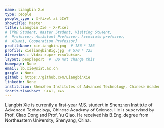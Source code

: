 ```yaml
---
name: Liangbin Xie
type: people
people_type : X-Pixel at SIAT
showtitle: Master
title: Liangbin Xie - X-Pixel
# [PhD Student, Master Student, Visiting Student,
#  Professor, Assistant Professor, Associate professor,
#  Alumni, Cooperation Professor]
profileName: xieliangbin.png  # 186 * 186
profile: xieliangbinBig.jpg  # 570 * 725
direction : Video super-resolution.
layout: peoplepost  #  Do not change this
homepage: None
email: lb.xie@siat.ac.cn
google : None
github : https://github.com/LiangbinXie
linkedin: None
institution: Shenzhen Institutes of Advanced Technology, Chinese Academy of Sciences
institutionShort: SIAT, CAS
---
```


Liangbin Xie is currently a first-year M.S. student in Shenzhen Institute of Advanced Technology, Chinese Academy of Science. He is supervised by Prof. Chao Dong and Prof. Yu Qiao. He received his B.Eng. degree from Northeastern University, Shenyang, China.

